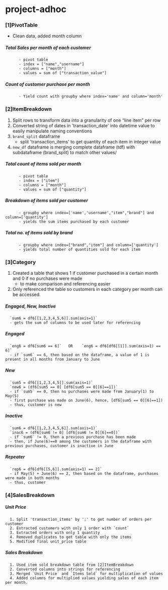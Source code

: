 # project-adhoc

### [1]PivotTable
   - Clean data, added month column

  ##### Total Sales per month of each customer
          - pivot table
          - index = ["name","username"]
          - columns = ["month"]  
          - values = sum of ["transaction_value"]

  ##### Count of customer purchase per month
          - Yield count with groupby where index='name' and column='month'
 
 
### [2]ItemBreakdown
   1. Split rows to transform data into a granularity of one “line item” per row
   2. Converted string of dates in 'transaction_date' into datetime value to easily manipulate naming conventions
   3. `brand_split` dataframe
       - split 'transaction_items' to get quantity of each item in integer value 
   4. `new_df` dataframe is merging complete dataframe (tdf) with subdataframe (brand_split) to match other values/

  ##### Total count of items sold per month
          - pivot table
          - index = ["item"]
          - columns = ["month"]  
          - values = sum of ["quantity"]

  ##### Breakdown of items sold per customer
          - groupby where index=['name','username',"item","brand"] and column=['quantity']
          - yields the sum items purchased by each customer

  ##### Total no. of items sold by brand
          - groupby where index=["brand","item"] and column=['quantity']
          - yields total number of quantities sold for each item 


### [3]Category
   1. Created a table that shows 1 if customer purchased in a certain month and 0 if no purchases were made
      - to make comparison and referencing easier
   2. Only referenced the table so customers in each category per month can be accessed.

  
  ##### Engaged, New, Inactive
      `sum6 = df6[[1,2,3,4,5,6]].sum(axis=1)`
      - gets the sum of columns to be used later for referencing
  
  ##### Engaged
      `eng6 = df6[sum6 == 6]`   OR    `eng6 = df6[df6[[1]].sum(axis=1) == 6]`
      - if `sum6` == 6, then based on the dataframe, a value of 1 is present in all months from January to June
  
  ##### New
      `sum5 = df6[[1,2,3,4,5]].sum(axis=1)`
      `new6 = (df6[sum5 == 0] [df6[sum5 == 0][6]==1])`
      - if `sum5` == 0, then no purchases were made from January(1) to May(5)
      - first purchase was made on June(6), hence, [df6[sum5 == 0][6]==1])
      - thus, customer is new
  
  ##### Inactive
      `sum6 = df6[[1,2,3,4,5,6]].sum(axis=1)`
      `inac6 = (df6[sum6 != 0] [df6[sum6 != 0][6]==0])`
      - if `sum6` != 0, then a previous purchase has been made
      - then, if June(6)==0 among the customers in the dataframe with previous purchases, customer is inactive in June
  
  ##### Repeater
      `rep6 = df6[df6[[5,6]].sum(axis=1) == 2]`
      - if May(5) + June(6) == 2, then based on the dataframe, purchases were made in both months
      - thus, customer 
  

### [4]SalesBreakdown
     
  ##### Unit Price
      1. Split 'transaction_items' by ';' to get number of orders per customer
      2. Extracted customers with only 1 order with `count`
      3. Extracted orders with only 1 quantity
      4. Removed duplicates to get table with only the items
      5. Modified final unit_price table

  ##### Sales Breakdown
      1. Used item sold breakdown table from [2]ItemBreakdown
      2. Converted columns into strings for referencing
      3. Merged `Unit Price` and `Items Sold` for multiplication of values
      4. Added columns for multiplied values yielding sales of each item per month.
  


